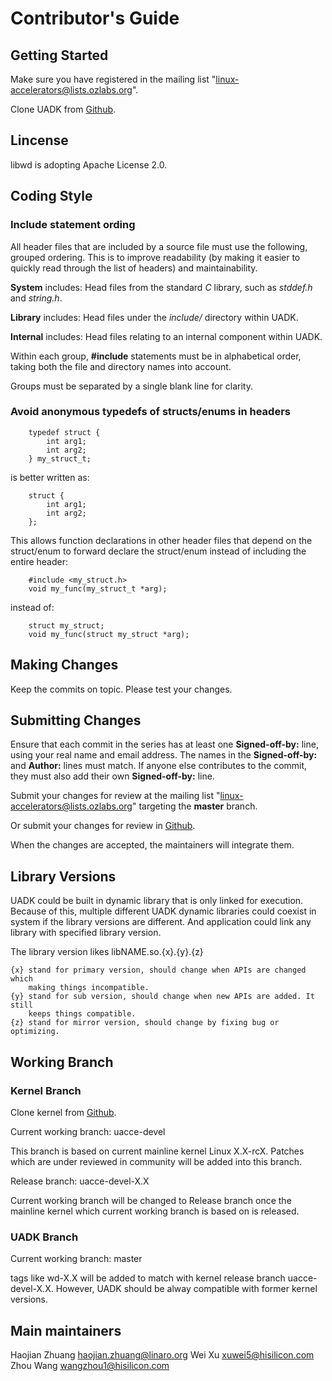 
# Contributor's Guide

## Getting Started

Make sure you have registered in the mailing list "linux-accelerators@lists.ozlabs.org".

Clone UADK from [Github](https://github.com/Linaro/uadk).

## Lincense

libwd is adopting Apache License 2.0.

## Coding Style

### Include statement ording

All header files that are included by a source file must use the following,
grouped ordering. This is to improve readability (by making it easier to
quickly read through the list of headers) and maintainability.

**System** includes: Head files from the standard *C* library, such as
		     *stddef.h* and *string.h*.

**Library** includes: Head files under the *include/* directory within
		      UADK.

**Internal** includes: Head files relating to an internal component within
		       UADK.

Within each group, **\#include** statements must be in alphabetical order,
taking both the file and directory names into account.

Groups must be separated by a single blank line for clarity.

### Avoid anonymous typedefs of structs/enums in headers

```
    typedef struct {
        int arg1;
        int arg2;
    } my_struct_t;
```
is better written as:
```
    struct {
        int arg1;
        int arg2;
    };
```

This allows function declarations in other header files that depend on the
struct/enum to forward declare the struct/enum instead of including the entire
header:

```
    #include <my_struct.h>
    void my_func(my_struct_t *arg);
```
instead of:
```
    struct my_struct;
    void my_func(struct my_struct *arg);
```

## Making Changes

Keep the commits on topic.
Please test your changes.

## Submitting Changes

Ensure that each commit in the series has at least one **Signed-off-by:** line,
using your real name and email address. The names in the **Signed-off-by:**
and **Author:** lines must match. If anyone else contributes to the commit,
they must also add their own **Signed-off-by:** line.

Submit your changes for review at the mailing list
"linux-accelerators@lists.ozlabs.org" targeting the **master** branch.

Or submit your changes for review in [Github](https://github.com/Linaro/uadk).

When the changes are accepted, the maintainers will integrate them.

## Library Versions

UADK could be built in dynamic library that is only linked for execution.
Because of this, multiple different UADK dynamic libraries could coexist in
system if the library versions are different. And application could link
any library with specified library version.

The library version likes libNAME.so.{x}.{y}.{z}

```
{x} stand for primary version, should change when APIs are changed which
    making things incompatible.
{y} stand for sub version, should change when new APIs are added. It still
    keeps things compatible.
{z} stand for mirror version, should change by fixing bug or optimizing.
```


## Working Branch

### Kernel Branch

Clone kernel from [Github](https://github.com/Linaro/linux-kernel-warpdrive).

 Current working branch: uacce-devel

   This branch is based on current mainline kernel Linux X.X-rcX. Patches which
   are under reviewed in community will be added into this branch.

 Release branch: uacce-devel-X.X

   Current working branch will be changed to Release branch once the mainline
   kernel which current working branch is based on is released.

### UADK Branch

 Current working branch: master

   tags like wd-X.X will be added to match with kernel release branch
   uacce-devel-X.X. However, UADK should be alway compatible with
   former kernel versions.

## Main maintainers

Haojian Zhuang <haojian.zhuang@linaro.org>
Wei Xu <xuwei5@hisilicon.com>
Zhou Wang <wangzhou1@hisilicon.com>
